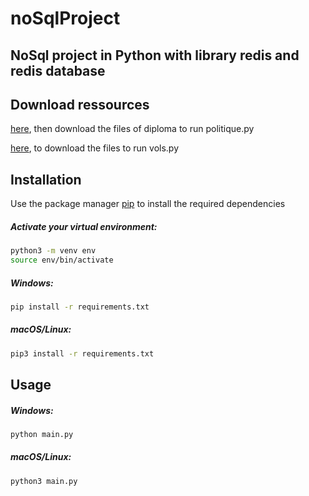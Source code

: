  
# noSqlProject

##  NoSql project in Python with library redis and redis database

## Download ressources

[here](https://unehistoireduconflitpolitique.fr/telecharger.html), then download the files of diploma to run politique.py

[here](https://drive.google.com/file/d/1wukMVw9QaViaCyQZZDVbe_3hdcvOv2Eq/view), to download the files to run vols.py

## Installation

Use the package manager [pip](https://pip.pypa.io/en/stable/) to install the required dependencies

##### Activate your virtual environment:
```zsh
python3 -m venv env
source env/bin/activate
```

##### Windows:
```zsh
pip install -r requirements.txt
```

##### macOS/Linux:
```zsh
pip3 install -r requirements.txt
```

## Usage

##### Windows:
```zsh
python main.py
```
##### macOS/Linux:
```zsh
python3 main.py
```
